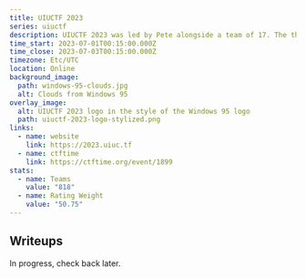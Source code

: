 ```yaml
---
title: UIUCTF 2023
series: uiuctf
description: UIUCTF 2023 was led by Pete alongside a team of 17. The theme was Windows 95.
time_start: 2023-07-01T00:15:00.000Z
time_close: 2023-07-03T00:15:00.000Z
timezone: Etc/UTC
location: Online
background_image:
  path: windows-95-clouds.jpg
  alt: Clouds from Windows 95
overlay_image:
  alt: UIUCTF 2023 logo in the style of the Windows 95 logo
  path: uiuctf-2023-logo-stylized.png
links:
  - name: website
    link: https://2023.uiuc.tf
  - name: ctftime
    link: https://ctftime.org/event/1899
stats:
  - name: Teams
    value: "818"
  - name: Rating Weight
    value: "50.75"
---
```


## Writeups

In progress, check back later.
